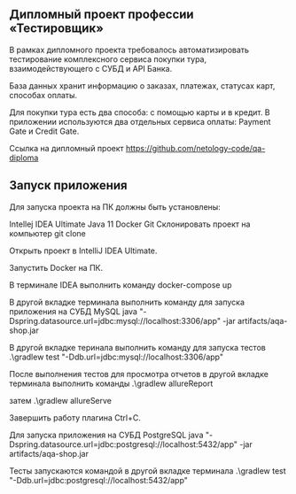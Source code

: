 ## Дипломный проект профессии «Тестировщик»
В рамках дипломного проекта требовалось автоматизировать тестирование комплексного сервиса покупки тура, 
взаимодействующего с СУБД и API Банка.

База данных хранит информацию о заказах, платежах, статусах карт, способах оплаты.

Для покупки тура есть два способа: с помощью карты и в кредит. 
В приложении используются два отдельных сервиса оплаты: Payment Gate и Credit Gate.

Ссылка на дипломный проект https://github.com/netology-code/qa-diploma

## Запуск приложения
Для запуска проекта на ПК должны быть установлены:

Intellej IDEA Ultimate
Java 11
Docker
Git
Склонировать проект на компьютер git clone


Открыть проект в IntelliJ IDEA Ultimate.

Запустить Docker на ПК.

В терминале IDEA выполнить команду docker-compose up

В другой вкладке терминала выполнить команду для запуска приложения на СУБД MySQL java "-Dspring.datasource.url=jdbc:mysql://localhost:3306/app" -jar artifacts/aqa-shop.jar

В другой вкладке теринала выполнить команду для запуска тестов .\gradlew test "-Ddb.url=jdbc:mysql://localhost:3306/app"

После выполнения тестов для просмотра отчетов в другой вкладке терминала выполнить команды .\gradlew allureReport

затем .\gradlew allureServe

Завершить работу плагина Ctrl+C.

Для запуска приложения на СУБД PostgreSQL java "-Dspring.datasource.url=jdbc:postgresql://localhost:5432/app" -jar artifacts/aqa-shop.jar

Тесты запускаются командой в другой вкладке терминала .\gradlew test "-Ddb.url=jdbc:postgresql://localhost:5432/app"

